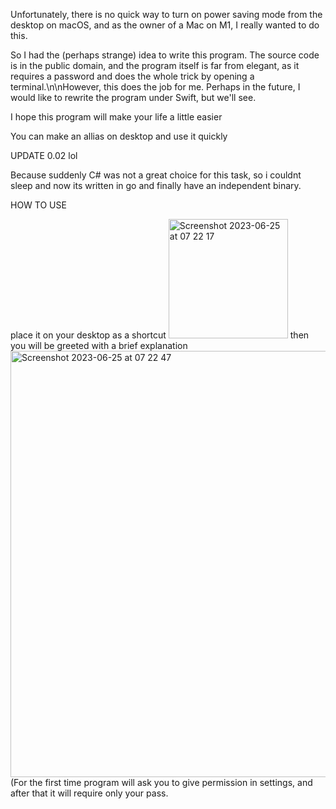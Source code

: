 ﻿Unfortunately, there is no quick way to turn on power saving mode from the desktop on macOS, and as the owner of a Mac on M1, I really wanted to do this.
 
So I had the (perhaps strange) idea to write this program. The source code is in the public domain, and the program itself is far from elegant, as it requires a password and does the whole trick by opening a terminal.\n\nHowever, this does the job for me. Perhaps in the future, I would like to rewrite the program under Swift, but we'll see.

I hope this program will make your life a little easier

You can make an allias on desktop and use it quickly 

UPDATE 0.02 lol

Because suddenly C# was not a great choice for this task, so i couldnt sleep and now its written in go and finally have an independent binary.


HOW TO USE

place it on your desktop as a shortcut
<img width="191" alt="Screenshot 2023-06-25 at 07 22 17" src="https://github.com/Broklam/MacEasyBatterySaver/assets/88058503/bce6fe8a-f91d-440f-9ca6-9883bd0705a5">
then you will be greeted with a brief explanation 
<img width="682" alt="Screenshot 2023-06-25 at 07 22 47" src="https://github.com/Broklam/MacEasyBatterySaver/assets/88058503/03706fe2-3f01-4428-80de-8f071f6f56da">
(For the first time program will ask you to give permission in settings, and after that it will require only your pass. 

